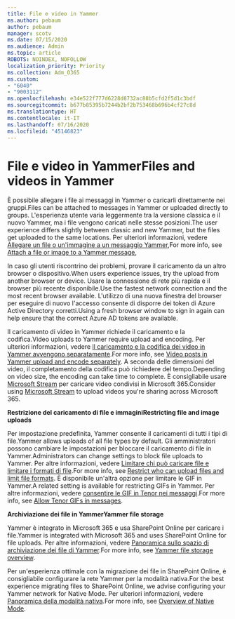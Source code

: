 ```yaml
---
title: File e video in Yammer
ms.author: pebaum
author: pebaum
manager: scotv
ms.date: 07/15/2020
ms.audience: Admin
ms.topic: article
ROBOTS: NOINDEX, NOFOLLOW
localization_priority: Priority
ms.collection: Adm_O365
ms.custom:
- "6040"
- "9003112"
ms.openlocfilehash: e34e522f777d6228d8732ac88b5cfd2f5d1c3bdf
ms.sourcegitcommit: b677b85395b7244b2bf2b753468b696b4cf27c8d
ms.translationtype: HT
ms.contentlocale: it-IT
ms.lasthandoff: 07/16/2020
ms.locfileid: "45146823"
---
```

# <a name="files-and-videos-in-yammer"></a><span data-ttu-id="cf6d6-102">File e video in Yammer</span><span class="sxs-lookup"><span data-stu-id="cf6d6-102">Files and videos in Yammer</span></span>

<span data-ttu-id="cf6d6-103">È possibile allegare i file ai messaggi in Yammer o caricarli direttamente nei gruppi.</span><span class="sxs-lookup"><span data-stu-id="cf6d6-103">Files can be attached to messages in Yammer or uploaded directly to groups.</span></span> <span data-ttu-id="cf6d6-104">L'esperienza utente varia leggermente tra la versione classica e il nuovo Yammer, ma i file vengono caricati nelle stesse posizioni.</span><span class="sxs-lookup"><span data-stu-id="cf6d6-104">The user experience differs slightly between classic and new Yammer, but the files get uploaded to the same locations.</span></span> <span data-ttu-id="cf6d6-105">Per ulteriori informazioni, vedere [Allegare un file o un'immagine a un messaggio Yammer](https://support.microsoft.com/office/attach-a-file-or-image-to-a-yammer-message-f576d4d1-ad66-4ce4-9c43-46cf75978dbf),</span><span class="sxs-lookup"><span data-stu-id="cf6d6-105">For more info, see [Attach a file or image to a Yammer message](https://support.microsoft.com/office/attach-a-file-or-image-to-a-yammer-message-f576d4d1-ad66-4ce4-9c43-46cf75978dbf),</span></span>  

<span data-ttu-id="cf6d6-106">In caso gli utenti riscontrino dei problemi, provare il caricamento da un altro browser o dispositivo.</span><span class="sxs-lookup"><span data-stu-id="cf6d6-106">When users experience issues, try the upload from another browser or device.</span></span> <span data-ttu-id="cf6d6-107">Usare la connessione di rete più rapida e il browser più recente disponibile.</span><span class="sxs-lookup"><span data-stu-id="cf6d6-107">Use the fastest network connection and the most recent browser available.</span></span> <span data-ttu-id="cf6d6-108">L'utilizzo di una nuova finestra del browser per eseguire di nuovo l'accesso consente di disporre dei token di Azure Active Directory corretti.</span><span class="sxs-lookup"><span data-stu-id="cf6d6-108">Using a fresh browser window to sign in again can help ensure that the correct Azure AD tokens are available.</span></span>

<span data-ttu-id="cf6d6-109">Il caricamento di video in Yammer richiede il caricamento e la codifica.</span><span class="sxs-lookup"><span data-stu-id="cf6d6-109">Video uploads to Yammer require upload and encoding.</span></span> <span data-ttu-id="cf6d6-110">Per ulteriori informazioni, vedere [ll caricamento e la codifica dei video in Yammer avvengono separatamente](https://support.microsoft.com/office/video-posts-in-yammer-upload-and-encode-separately-5b3a348e-3a0a-4c4b-95b1-eabdf245ba25).</span><span class="sxs-lookup"><span data-stu-id="cf6d6-110">For more info, see [Video posts in Yammer upload and encode separately](https://support.microsoft.com/office/video-posts-in-yammer-upload-and-encode-separately-5b3a348e-3a0a-4c4b-95b1-eabdf245ba25).</span></span> <span data-ttu-id="cf6d6-111">A seconda delle dimensioni del video, il completamento della codifica può richiedere del tempo.</span><span class="sxs-lookup"><span data-stu-id="cf6d6-111">Depending on video size, the encoding can take time to complete.</span></span> <span data-ttu-id="cf6d6-112">È consigliabile usare [Microsoft Stream](https://docs.microsoft.com/stream/overview) per caricare video condivisi in Microsoft 365.</span><span class="sxs-lookup"><span data-stu-id="cf6d6-112">Consider using [Microsoft Stream](https://docs.microsoft.com/stream/overview) to upload videos you're sharing across Microsoft 365.</span></span>

<span data-ttu-id="cf6d6-113">**Restrizione del caricamento di file e immagini**</span><span class="sxs-lookup"><span data-stu-id="cf6d6-113">**Restricting file and image uploads**</span></span>

<span data-ttu-id="cf6d6-114">Per impostazione predefinita, Yammer consente il caricamenti di tutti i tipi di file.</span><span class="sxs-lookup"><span data-stu-id="cf6d6-114">Yammer allows uploads of all file types by default.</span></span> <span data-ttu-id="cf6d6-115">Gli amministratori possono cambiare le impostazioni per bloccare il caricamento di file in Yammer.</span><span class="sxs-lookup"><span data-stu-id="cf6d6-115">Administrators can change settings to block file uploads to Yammer.</span></span> <span data-ttu-id="cf6d6-116">Per altre informazioni, vedere [Limitare chi può caricare file e limitare i formati di file](https://docs.microsoft.com/yammer/configure-your-yammer-network/configure-yammer#restrict-who-can-upload-files-and-limit-file-formats).</span><span class="sxs-lookup"><span data-stu-id="cf6d6-116">For more info, see [Restrict who can upload files and limit file formats](https://docs.microsoft.com/yammer/configure-your-yammer-network/configure-yammer#restrict-who-can-upload-files-and-limit-file-formats).</span></span> <span data-ttu-id="cf6d6-117">È disponibile un'altra opzione per limitare le GIF in Yammer.</span><span class="sxs-lookup"><span data-stu-id="cf6d6-117">A related setting is available for restricting GIFs in Yammer.</span></span> <span data-ttu-id="cf6d6-118">Per altre informazioni, vedere [consentire le GIF in Tenor nei messaggi](https://docs.microsoft.com/yammer/configure-your-yammer-network/configure-yammer#allow-tenor-gifs-in-messages).</span><span class="sxs-lookup"><span data-stu-id="cf6d6-118">For more info, see [Allow Tenor GIFs in messages](https://docs.microsoft.com/yammer/configure-your-yammer-network/configure-yammer#allow-tenor-gifs-in-messages).</span></span>

<span data-ttu-id="cf6d6-119">**Archiviazione dei file in Yammer**</span><span class="sxs-lookup"><span data-stu-id="cf6d6-119">**Yammer file storage**</span></span>

<span data-ttu-id="cf6d6-120">Yammer è integrato in Microsoft 365 e usa SharePoint Online per caricare i file.</span><span class="sxs-lookup"><span data-stu-id="cf6d6-120">Yammer is integrated with Microsoft 365 and uses SharePoint Online for file uploads.</span></span> <span data-ttu-id="cf6d6-121">Per altre informazioni, vedere [Panoramica sullo spazio di archiviazione dei file di Yammer](https://docs.microsoft.com/yammer/get-started-with-yammer/file-storage).</span><span class="sxs-lookup"><span data-stu-id="cf6d6-121">For more info, see [Yammer file storage overview](https://docs.microsoft.com/yammer/get-started-with-yammer/file-storage).</span></span> 

<span data-ttu-id="cf6d6-122">Per un'esperienza ottimale con la migrazione dei file in SharePoint Online, è consigliabile configurare la rete Yammer per la modalità nativa.</span><span class="sxs-lookup"><span data-stu-id="cf6d6-122">For the best experience migrating files to SharePoint Online, we advise configuring your Yammer network for Native Mode.</span></span> <span data-ttu-id="cf6d6-123">Per ulteriori informazioni, vedere [Panoramica della modalità nativa](https://docs.microsoft.com/yammer/configure-your-yammer-network/overview-native-mode).</span><span class="sxs-lookup"><span data-stu-id="cf6d6-123">For more info, see [Overview of Native Mode](https://docs.microsoft.com/yammer/configure-your-yammer-network/overview-native-mode).</span></span> 